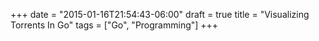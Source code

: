 +++
date = "2015-01-16T21:54:43-06:00"
draft = true
title = "Visualizing Torrents In Go"
tags = ["Go", "Programming"]
+++


